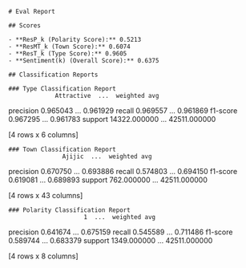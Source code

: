 
    # Eval Report

    ## Scores

    - **ResP_k (Polarity Score):** 0.5213
    - **ResMT_k (Town Score):** 0.6074
    - **ResT_k (Type Score):** 0.9605
    - **Sentiment(k) (Overall Score):** 0.6375

    ## Classification Reports

    ### Type Classification Report
                 Attractive  ...  weighted avg
precision      0.965043  ...      0.961929
recall         0.969557  ...      0.961869
f1-score       0.967295  ...      0.961783
support    14322.000000  ...  42511.000000

[4 rows x 6 columns]

    ### Town Classification Report
                   Ajijic  ...  weighted avg
precision    0.670750  ...      0.693886
recall       0.574803  ...      0.694150
f1-score     0.619081  ...      0.689893
support    762.000000  ...  42511.000000

[4 rows x 43 columns]

    ### Polarity Classification Report
                         1  ...  weighted avg
precision     0.641674  ...      0.675159
recall        0.545589  ...      0.711486
f1-score      0.589744  ...      0.683379
support    1349.000000  ...  42511.000000

[4 rows x 8 columns]

    
